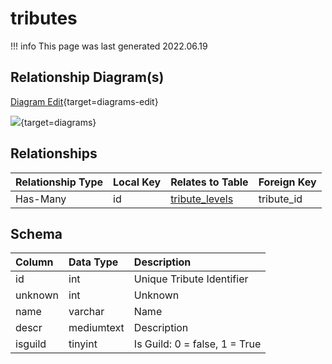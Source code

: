 # tributes

!!! info
	This page was last generated 2022.06.19

## Relationship Diagram(s)

[Diagram Edit](https://mermaid.live/edit#eyJjb2RlIjoiZXJEaWFncmFtXG4gICAgdHJpYnV0ZXMge1xuICAgICAgICBpbnR1bnNpZ25lZCBpZFxuICAgIH1cbiAgICB0cmlidXRlX2xldmVscyB7XG4gICAgICAgIGludHVuc2lnbmVkIGl0ZW1faWRcbiAgICAgICAgaW50dW5zaWduZWQgdHJpYnV0ZV9pZFxuICAgIH1cbiAgICB0cmlidXRlcyB8fC0tb3sgdHJpYnV0ZV9sZXZlbHMgOiBIYXMtTWFueVxuXG4iLCJtZXJtYWlkIjp7InRoZW1lIjoiZGVmYXVsdCJ9LCJ1cGRhdGVFZGl0b3IiOnRydWUsImF1dG9TeW5jIjp0cnVlLCJ1cGRhdGVEaWFncmFtIjp0cnVlfQ==){target=diagrams-edit}

[![](https://mermaid.ink/img/eyJjb2RlIjoiZXJEaWFncmFtXG4gICAgdHJpYnV0ZXMge1xuICAgICAgICBpbnR1bnNpZ25lZCBpZFxuICAgIH1cbiAgICB0cmlidXRlX2xldmVscyB7XG4gICAgICAgIGludHVuc2lnbmVkIGl0ZW1faWRcbiAgICAgICAgaW50dW5zaWduZWQgdHJpYnV0ZV9pZFxuICAgIH1cbiAgICB0cmlidXRlcyB8fC0tb3sgdHJpYnV0ZV9sZXZlbHMgOiBIYXMtTWFueVxuXG4iLCJtZXJtYWlkIjp7InRoZW1lIjoiZGVmYXVsdCJ9LCJ1cGRhdGVFZGl0b3IiOnRydWUsImF1dG9TeW5jIjp0cnVlLCJ1cGRhdGVEaWFncmFtIjp0cnVlfQ==)](https://mermaid.ink/img/eyJjb2RlIjoiZXJEaWFncmFtXG4gICAgdHJpYnV0ZXMge1xuICAgICAgICBpbnR1bnNpZ25lZCBpZFxuICAgIH1cbiAgICB0cmlidXRlX2xldmVscyB7XG4gICAgICAgIGludHVuc2lnbmVkIGl0ZW1faWRcbiAgICAgICAgaW50dW5zaWduZWQgdHJpYnV0ZV9pZFxuICAgIH1cbiAgICB0cmlidXRlcyB8fC0tb3sgdHJpYnV0ZV9sZXZlbHMgOiBIYXMtTWFueVxuXG4iLCJtZXJtYWlkIjp7InRoZW1lIjoiZGVmYXVsdCJ9LCJ1cGRhdGVFZGl0b3IiOnRydWUsImF1dG9TeW5jIjp0cnVlLCJ1cGRhdGVEaWFncmFtIjp0cnVlfQ==){target=diagrams}


## Relationships

| Relationship Type | Local Key | Relates to Table | Foreign Key |
| :--- | :--- | :--- | :--- |
| Has-Many | id | [tribute_levels](../../schema/tributes/tribute_levels.md) | tribute_id |


## Schema

| Column | Data Type | Description |
| :--- | :--- | :--- |
| id | int | Unique Tribute Identifier |
| unknown | int | Unknown |
| name | varchar | Name |
| descr | mediumtext | Description |
| isguild | tinyint | Is Guild: 0 = false, 1 = True |

